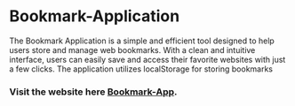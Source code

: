 # Bookmark-Application

The Bookmark Application is a simple and efficient tool designed to help users store and manage web bookmarks. With a clean and intuitive interface, users can easily save and access their favorite websites with just a few clicks. The application utilizes localStorage for storing bookmarks

### Visit the website here [Bookmark-App](https://bookmark-application-using-crud.netlify.app/).
